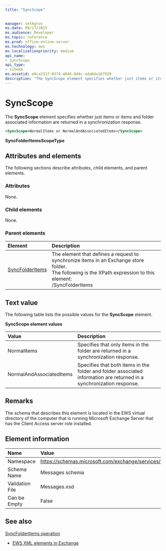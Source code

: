 ```yaml
---
title: "SyncScope"
 
 
manager: sethgros
ms.date: 09/17/2015
ms.audience: Developer
ms.topic: reference
ms.prod: office-online-server
ms.technology: ews
ms.localizationpriority: medium
api_name:
- SyncScope
api_type:
- schema
ms.assetid: e0ca231f-0374-4844-8d4c-ada8da167920
description: "The SyncScope element specifies whether just items or items and folder associated information are returned in a synchronization response."
---
```


# SyncScope

The **SyncScope** element specifies whether just items or items and folder associated information are returned in a synchronization response. 
  
```xml
<SyncScope>NormalItems or NormalAndAssociatedItems</SyncScope>
```

 **SyncFolderItemsScopeType**
## Attributes and elements

The following sections describe attributes, child elements, and parent elements.
  
### Attributes

None.
  
### Child elements

None.
  
### Parent elements

|**Element**|**Description**|
|:-----|:-----|
|[SyncFolderItems](syncfolderitems.md) <br/> |The element that defines a request to synchronize items in an Exchange store folder.  <br/> The following is the XPath expression to this element:  <br/> /SyncFolderItems  <br/> |
   
## Text value

The following table lists the possible values for the **SyncScope** element. 
  
**SyncScope element values**

|**Value**|**Description**|
|:-----|:-----|
|NormalItems  <br/> |Specifies that only items in the folder are returned in a synchronization response.  <br/> |
|NormalAndAssociatedItems  <br/> |Specifies that both items in the folder and folder associated information are returned in a synchronization response.  <br/> |
   
## Remarks

The schema that describes this element is located in the EWS virtual directory of the computer that is running Microsoft Exchange Server that has the Client Access server role installed.
  
## Element information

|**Name**|**Value**|
|:-----|:-----|
|Namespace  <br/> |https://schemas.microsoft.com/exchange/services/2006/messages  <br/> |
|Schema Name  <br/> |Messages schema  <br/> |
|Validation File  <br/> |Messages.xsd  <br/> |
|Can be Empty  <br/> |False  <br/> |
   
## See also



[SyncFolderItems operation](syncfolderitems-operation.md)


- [EWS XML elements in Exchange](ews-xml-elements-in-exchange.md)


